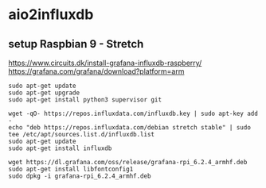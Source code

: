 # aio2influxdb

## setup Raspbian 9 - Stretch

https://www.circuits.dk/install-grafana-influxdb-raspberry/
https://grafana.com/grafana/download?platform=arm

```
sudo apt-get update
sudo apt-get upgrade
sudo apt-get install python3 supervisor git

wget -qO- https://repos.influxdata.com/influxdb.key | sudo apt-key add -
echo "deb https://repos.influxdata.com/debian stretch stable" | sudo tee /etc/apt/sources.list.d/influxdb.list
sudo apt-get update
sudo apt-get install influxdb

wget https://dl.grafana.com/oss/release/grafana-rpi_6.2.4_armhf.deb
sudo apt-get install libfontconfig1
sudo dpkg -i grafana-rpi_6.2.4_armhf.deb
```

